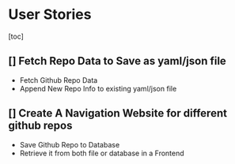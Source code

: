 # User Stories

[toc]

## [] Fetch Repo Data to Save as yaml/json file

- Fetch Github Repo Data
- Append New Repo Info to existing yaml/json file

## [] Create A Navigation Website for different github repos

- Save Github Repo to Database
- Retrieve it from both file or database in a Frontend